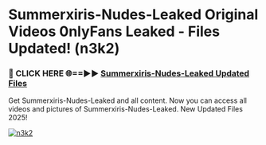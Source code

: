 # Summerxiris-Nudes-Leaked Original Videos 0nlyFans Leaked - Files Updated! (n3k2)

<h3>🔴 CLICK HERE 🌐==►► <a href="https://tinyurl.com/4mcuefdz" rel="nofollow">Summerxiris-Nudes-Leaked Updated Files</a></h3>

Get Summerxiris-Nudes-Leaked and all content. Now you can access all videos and pictures of Summerxiris-Nudes-Leaked. New Updated Files 2025!

[![n3k2](https://i.imgur.com/StAQSOY.gif)](https://tinyurl.com/4mcuefdz)

